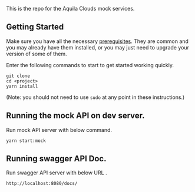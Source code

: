 This is the repo for the Aquila Clouds mock services.

## Getting Started

Make sure you have all the necessary [prerequisites](#prerequisites). They are common and you may already have them installed, or you may just need to upgrade your version of some of them.

Enter the following commands to start to get started working quickly.

```
git clone
cd <project>
yarn install
```
(Note: you should not need to use `sudo` at any point in these instructions.)

## Running the mock API on dev server.

Run mock API server with below command.

```
yarn start:mock
```

## Running swagger API Doc.

Run swagger API server with below URL .

```
http://localhost:8080/docs/
```